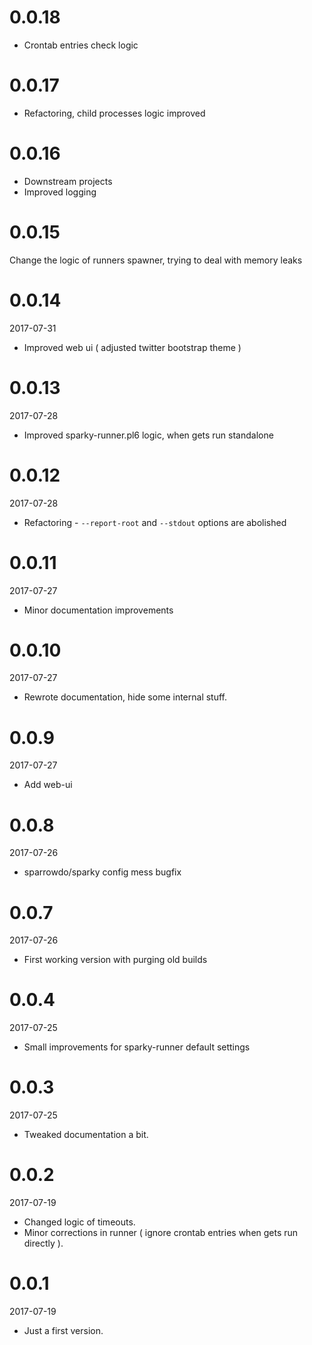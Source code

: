 # 0.0.18

* Crontab entries check logic 

# 0.0.17

* Refactoring, child processes logic improved 

# 0.0.16

* Downstream projects
* Improved logging

# 0.0.15

Change the logic of runners spawner, trying to deal with memory leaks 

# 0.0.14

2017-07-31

* Improved web ui ( adjusted twitter bootstrap theme )

# 0.0.13

2017-07-28

* Improved sparky-runner.pl6 logic, when gets run standalone

# 0.0.12

2017-07-28

* Refactoring - `--report-root` and `--stdout` options are abolished

# 0.0.11

2017-07-27

* Minor documentation improvements

# 0.0.10

2017-07-27

* Rewrote documentation, hide some internal stuff.

# 0.0.9

2017-07-27

* Add web-ui

# 0.0.8

2017-07-26

* sparrowdo/sparky config mess bugfix 

# 0.0.7

2017-07-26

* First working version with purging old builds

# 0.0.4

2017-07-25

* Small improvements for sparky-runner default settings

# 0.0.3

2017-07-25

* Tweaked documentation a bit.

# 0.0.2

2017-07-19

* Changed logic of timeouts.
* Minor corrections in runner ( ignore crontab entries when gets run directly ).

# 0.0.1

2017-07-19

* Just a first version.

